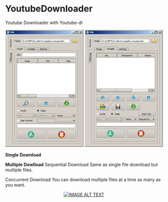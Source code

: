 # YoutubeDownloader
Youtube Downloader with Youtube-dl
<p float="left">
  <img src="/img/single-dn.png" width="250"/>
  <img src="/img/multi-dn.png" width="250"/> 
</p>

**Single Download**


**Multiple Dowlload**
Sequential Download
Same as single file download but multiple files.

Concurrent Download
You can download multiple files at a time as many as you want.

<div align="center">
  <a href="https://www.youtube.com/watch?v=2mN8Hd0L1pg"><img src="https://img.youtube.com/vi/2mN8Hd0L1pg/0.jpg" alt="IMAGE ALT TEXT"></a>
</div>
